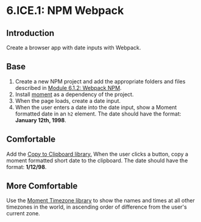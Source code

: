 # 6.ICE.1: NPM Webpack

## Introduction

Create a browser app with date inputs with Webpack.

## Base

1. Create a new NPM project and add the appropriate folders and files described in [Module 6.1.2: Webpack NPM](../6.1-webpack/6.1.2-webpack-with-npm-modules.md#initialise-project-folder).
2. Install [moment](https://www.npmjs.com/package/moment) as a dependency of the project.
3. When the page loads, create a date input.
4. When the user enters a date into the date input, show a Moment formatted date in an `h2` element. The date should have the format: **January 12th, 1998**.

## Comfortable

Add the [Copy to Clipboard library.](https://www.npmjs.com/package/copy-to-clipboard) When the user clicks a button, copy a moment formatted short date to the clipboard. The date should have the format: **1/12/98**.

## More Comfortable

Use the [Moment Timezone library](https://www.npmjs.com/package/moment-timezone) to show the names and times at all other timezones in the world, in ascending order of difference from the user's current zone.

